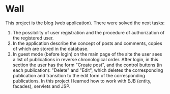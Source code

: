 # Wall
This project is the blog (web application). There were solved the next tasks: 
1) The possibility of user registration and the procedure of authorization of the registered user.
2) In the application describe the concept of posts and comments, copies of which are stored in the database. 
3) In guest mode (before login) on the main page of the site the user sees a list of publications in reverse chronological order. After login, in this section the user has the form "Create post", and the control buttons (in each publication): "Delete" and "Edit", which deletes the corresponding publication and transition to the edit form of the corresponding publications.
In this project I learned how to work with EJB (entity, facades), servlets and JSP.
